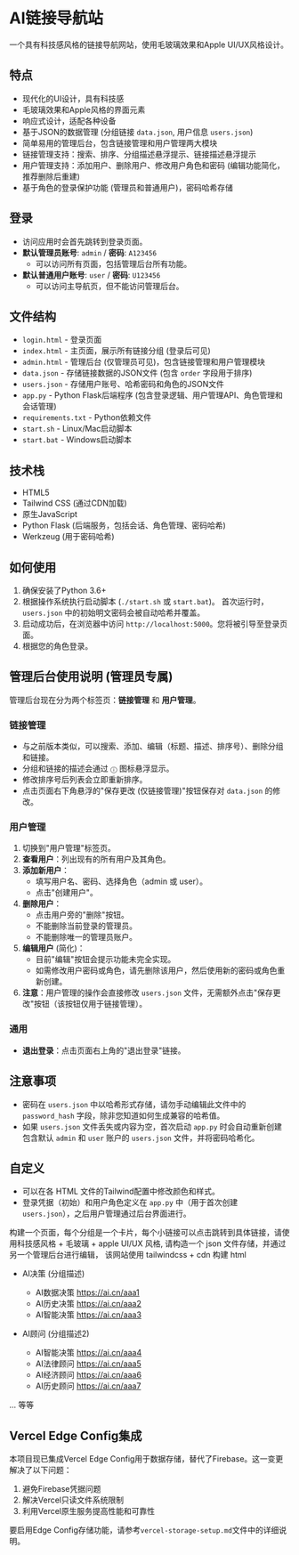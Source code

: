 # AI链接导航站

一个具有科技感风格的链接导航网站，使用毛玻璃效果和Apple UI/UX风格设计。

## 特点

- 现代化的UI设计，具有科技感
- 毛玻璃效果和Apple风格的界面元素
- 响应式设计，适配各种设备
- 基于JSON的数据管理 (分组链接 `data.json`, 用户信息 `users.json`)
- 简单易用的管理后台，包含链接管理和用户管理两大模块
- 链接管理支持：搜索、排序、分组描述悬浮提示、链接描述悬浮提示
- 用户管理支持：添加用户、删除用户、修改用户角色和密码 (编辑功能简化，推荐删除后重建)
- 基于角色的登录保护功能 (管理员和普通用户)，密码哈希存储

## 登录


- 访问应用时会首先跳转到登录页面。
- **默认管理员账号**: `admin` / **密码**: `A123456`
  - 可以访问所有页面，包括管理后台所有功能。
- **默认普通用户账号**: `user` / **密码**: `U123456`
  - 可以访问主导航页，但不能访问管理后台。

## 文件结构

- `login.html` - 登录页面
- `index.html` - 主页面，展示所有链接分组 (登录后可见)
- `admin.html` - 管理后台 (仅管理员可见)，包含链接管理和用户管理模块
- `data.json` - 存储链接数据的JSON文件 (包含 `order` 字段用于排序)
- `users.json` - 存储用户账号、哈希密码和角色的JSON文件
- `app.py` - Python Flask后端程序 (包含登录逻辑、用户管理API、角色管理和会话管理)
- `requirements.txt` - Python依赖文件
- `start.sh` - Linux/Mac启动脚本
- `start.bat` - Windows启动脚本

## 技术栈

- HTML5
- Tailwind CSS (通过CDN加载)
- 原生JavaScript
- Python Flask (后端服务，包括会话、角色管理、密码哈希)
- Werkzeug (用于密码哈希)

## 如何使用

1.  确保安装了Python 3.6+
2.  根据操作系统执行启动脚本 (`./start.sh` 或 `start.bat`)。
    首次运行时，`users.json` 中的初始明文密码会被自动哈希并覆盖。
3.  启动成功后，在浏览器中访问 `http://localhost:5000`。您将被引导至登录页面。
4.  根据您的角色登录。

## 管理后台使用说明 (管理员专属)

管理后台现在分为两个标签页：**链接管理** 和 **用户管理**。

### 链接管理

- 与之前版本类似，可以搜索、添加、编辑（标题、描述、排序号）、删除分组和链接。
- 分组和链接的描述会通过 `ⓘ` 图标悬浮显示。
- 修改排序号后列表会立即重新排序。
- 点击页面右下角悬浮的"保存更改 (仅链接管理)"按钮保存对 `data.json` 的修改。

### 用户管理

1.  切换到"用户管理"标签页。
2.  **查看用户**：列出现有的所有用户及其角色。
3.  **添加新用户**：
    *   填写用户名、密码、选择角色（admin 或 user）。
    *   点击"创建用户"。
4.  **删除用户**：
    *   点击用户旁的"删除"按钮。
    *   不能删除当前登录的管理员。
    *   不能删除唯一的管理员账户。
5.  **编辑用户** (简化)：
    *   目前"编辑"按钮会提示功能未完全实现。
    *   如需修改用户密码或角色，请先删除该用户，然后使用新的密码或角色重新创建。
6.  **注意**：用户管理的操作会直接修改 `users.json` 文件，无需额外点击"保存更改"按钮（该按钮仅用于链接管理）。

### 通用

- **退出登录**：点击页面右上角的"退出登录"链接。

## 注意事项

- 密码在 `users.json` 中以哈希形式存储，请勿手动编辑此文件中的 `password_hash` 字段，除非您知道如何生成兼容的哈希值。
- 如果 `users.json` 文件丢失或内容为空，首次启动 `app.py` 时会自动重新创建包含默认 `admin` 和 `user` 账户的 `users.json` 文件，并将密码哈希化。

## 自定义

- 可以在各 HTML 文件的Tailwind配置中修改颜色和样式。
- 登录凭据（初始）和用户角色定义在 `app.py` 中（用于首次创建 `users.json`），之后用户管理通过后台界面进行。

构建一个页面，每个分组是一个卡片，每个小链接可以点击跳转到具体链接，请使用科技感风格 + 毛玻璃 + apple UI/UX 风格, 请构造一个 json 文件存储，并通过另一个管理后台进行编辑，
该网站使用  tailwindcss + cdn 构建 html


- AI决策 (分组描述)
    - AI数据决策  https://ai.cn/aaa1
    - AI历史决策  https://ai.cn/aaa2
    - AI智能决策  https://ai.cn/aaa3

- AI顾问 (分组描述2)
    - AI智能决策 https://ai.cn/aaa4
    - AI法律顾问 https://ai.cn/aaa5 
    - AI经济顾问 https://ai.cn/aaa6
    - AI历史顾问 https://ai.cn/aaa7

... 等等

## Vercel Edge Config集成

本项目现已集成Vercel Edge Config用于数据存储，替代了Firebase。这一变更解决了以下问题：

1. 避免Firebase凭据问题
2. 解决Vercel只读文件系统限制
3. 利用Vercel原生服务提高性能和可靠性

要启用Edge Config存储功能，请参考`vercel-storage-setup.md`文件中的详细说明。
